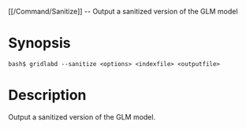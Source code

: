 [[/Command/Sanitize]] -- Output a sanitized version of the GLM model

# Synopsis

~~~
bash$ gridlabd --sanitize <options> <indexfile> <outputfile>           
~~~

# Description

Output a sanitized version of the GLM model.

